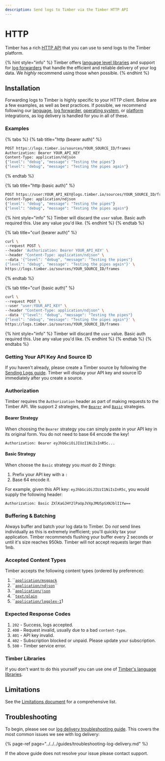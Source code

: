```yaml
---
description: Send logs to Timber via the Timber HTTP API
---
```


# HTTP

Timber has a rich [HTTP API](http://docs.api.timber.io/) that you can use to send logs to the Timber platform.

{% hint style="info" %}
Timber offers [language level libraries](../../languages/) and support for [log forwarders](../../log-forwarders/) that handle the efficient and reliable delivery of your log data. We _highly_ recommend using those when possible.
{% endhint %}

## Installation

Forwarding logs to Timber is highly specific to your HTTP client. Below are a few examples, as well as best practices. If possible, we recommend following our [language](../../languages/), [log forwarder](../../log-forwarders/), [operating system](../../operating-systems/), or [platform](../../platforms/) integrations, as log delivery is handled for you in all of these.

### Examples

{% tabs %}
{% tab title="http \(bearer auth\)" %}
```bash
POST https://logs.timber.io/sources/YOUR_SOURCE_ID/frames
Authorization: Bearer YOUR_API_KEY
Content-Type: application/ndjson
{"level": "debug", "message": "Testing the pipes"}
{"level": "debug", "message": "Testing the pipes again"}
```
{% endtab %}

{% tab title="http \(basic auth\)" %}
```bash
POST https://user:YOUR_API_KEY@logs.timber.io/sources/YOUR_SOURCE_ID/frames
Content-Type: application/ndjson
{"level": "debug", "message": "Testing the pipes"}
{"level": "debug", "message": "Testing the pipes again"}
```

{% hint style="info" %}
Timber will discard the `user` value. Basic auth required this. Use any value you'd like.
{% endhint %}
{% endtab %}

{% tab title="curl \(bearer auth\)" %}
```bash
curl \
--request POST \
--header 'Authorization: Bearer YOUR_API_KEY' \
--header "Content-Type: application/ndjson" \
--data '{"level": "debug", "message": "Testing the pipes"}
{"level": "debug", "message": "Testing the pipes again"}' \
https://logs.timber.io/sources/YOUR_SOURCE_ID/frames
```
{% endtab %}

{% tab title="curl \(basic auth\)" %}
```bash
curl \
--request POST \
--user "user:YOUR_API_KEY" \
--header "Content-Type: application/ndjson" \
--data '{"level": "debug", "message": "Testing the pipes"}
{"level": "debug", "message": "Testing the pipes again"}' \
https://logs.timber.io/sources/YOUR_SOURCE_ID/frames
```

{% hint style="info" %}
Timber will discard the `user` value. Basic auth required this. Use any value you'd like.
{% endhint %}
{% endtab %}
{% endtabs %}

### Getting Your API Key And Source ID

If you haven't already, please create a Timber source by following the [Sending Logs guide](../../../guides/sending-logs-to-timber.md). Timber will display your API key and source ID immediately after you create a source.

### Authorization

Timber requires the `Authorization` header as part of making requests to the Timber API. We support 2 strategies, the [`Bearer`](https://tools.ietf.org/html/rfc6750) and [`Basic`](https://tools.ietf.org/html/rfc7617) strategies.

#### Bearer Strategy

When choosing the `Bearer` strategy you can simply paste in your API key in its original form. You do not need to base 64 encode the key!

```text
Authorization: Bearer eyJhbGciOiJIUzI1NiIsInR5c...
```

#### Basic Strategy

When choose the `Basic` strategy you _must_ do 2 things:

1. Prefix your API key with a `:`
2. Base 64 encode it.

For example, given this API key: `eyJhbGciOiJIUzI1NiIsInR5c`, you would supply the following header:

```text
Authorization: Basic ZXlKaGJHY2lPaUpJVXpJMU5pSXNJblI1Yw==
```

### Buffering & Batching

Always buffer and batch your log data to Timber. Do _not_ send lines individually as this is extremely inefficient; you'll quickly tax your application. Timber recommends flushing your buffer every 2 seconds or until it's size reaches 950kb. Timber will not accept requests larger than 1mb.

### Accepted Content Types

Timber accepts the following content types \(ordered by preference\):

1. \`\`[`application/msgpack`](https://msgpack.org/index.html) 
2. \`\`[`application/ndjson`](http://ndjson.org/)\`\`
3. \`\`[`application/json`](https://www.json.org/) 
4. \`\`[`text/plain`](https://www.w3.org/Protocols/rfc1341/7_1_Text.html) 
5. \`\`[`application/logplex-1`](https://github.com/heroku/logplex/blob/master/doc/README.http_drains.md#logplex-http-drains)1

### Expected Response Codes

1. `202` - Success, logs accepted.
2. `400` - Request invalid, usually due to a bad `content-type`.
3. `401` - API key invalid.
4. `402` - Subscription blocked or unpaid. Please update your subscription.
5. `500` - Timber service error.

### Timber Libraries

If you don't want to do this yourself you can use one of [Timber's language libraries](../../languages/).

## Limitations

See the [Limitations document](../../../under-the-hood/limitations.md) for a comprehensive list.

## Troubleshooting

To begin, please see our [log delivery troubleshooting guide](../../../guides/troubleshooting-log-delivery.md). This covers the most common issues we see with log delivery:

{% page-ref page="../../../guides/troubleshooting-log-delivery.md" %}

If the above guide does not resolve your issue please contact support.

